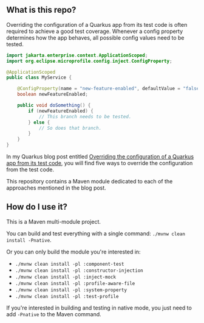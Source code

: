 ## What is this repo?

Overriding the configuration of a Quarkus app from its test code is often required to achieve a good test coverage.
Whenever a config property determines how the app behaves, all possible config values need to be tested.

```java
import jakarta.enterprise.context.ApplicationScoped;
import org.eclipse.microprofile.config.inject.ConfigProperty;

@ApplicationScoped
public class MyService {

    @ConfigProperty(name = "new-feature-enabled", defaultValue = "false")
    boolean newFeatureEnabled;

    public void doSomething() {
        if (newFeatureEnabled) {
            // This branch needs to be tested.
        } else {
            // So does that branch.
        }
    }
}
```

In my Quarkus blog post entitled [Overriding the configuration of a Quarkus app from its test code](https://quarkus.io/blog/overriding-configuration-from-test-code/), you will find five ways to override the configuration from the test code.

This repository contains a Maven module dedicated to each of the approaches mentioned in the blog post.

## How do I use it?

This is a Maven multi-module project.

You can build and test everything with a single command: `./mvnw clean install -Pnative`.

Or you can only build the module you're interested in:

- `./mvnw clean install -pl :component-test`
- `./mvnw clean install -pl :constructor-injection`
- `./mvnw clean install -pl :inject-mock`
- `./mvnw clean install -pl :profile-aware-file`
- `./mvnw clean install -pl :system-property`
- `./mvnw clean install -pl :test-profile`

If you're interested in building and testing in native mode, you just need to add `-Pnative` to the Maven command.

